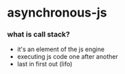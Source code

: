 # asynchronous-js

### what is call stack?

- it's an element of the js engine
- executing js code one after another
- last in first out (lifo)
